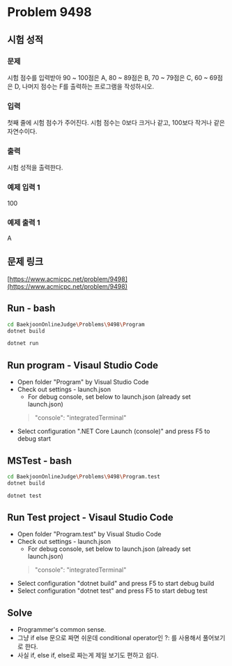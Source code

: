 # Problem 9498

## 시험 성적

### 문제

시험 점수를 입력받아 90 ~ 100점은 A, 80 ~ 89점은 B, 70 ~ 79점은 C, 60 ~ 69점은 D, 나머지 점수는 F를 출력하는 프로그램을 작성하시오.

### 입력

첫째 줄에 시험 점수가 주어진다. 시험 점수는 0보다 크거나 같고, 100보다 작거나 같은 자연수이다.

### 출력

시험 성적을 출력한다.

### 예제 입력 1

100

### 예제 출력 1

A

## 문제 링크

[https://www.acmicpc.net/problem/9498](https://www.acmicpc.net/problem/9498)

## Run - bash

```bash
cd BaekjoonOnlineJudge\Problems\9498\Program
dotnet build
```

```bash
dotnet run
```

## Run program - Visaul Studio Code

- Open folder "Program" by Visual Studio Code
- Check out settings - launch.json
  - For debug console, set below to launch.json (already set launch.json)
  > "console": "integratedTerminal"
- Select configuration ".NET Core Launch (console)" and press F5 to debug start

## MSTest - bash

```bash
cd BaekjoonOnlineJudge\Problems\9498\Program.test
dotnet build
```

```bash
dotnet test
```

## Run Test project - Visaul Studio Code

- Open folder "Program.test" by Visual Studio Code
- Check out settings - launch.json
  - For debug console, set below to launch.json (already set launch.json)
  > "console": "integratedTerminal"
- Select configuration "dotnet build" and press F5 to start debug build
- Select configuration "dotnet test" and press F5 to start debug test

## Solve

- Programmer's common sense.
- 그냥 if else 문으로 짜면 쉬운데 conditional operator인 ?: 를 사용해서 풀어보기로 한다.
- 사실 if, else if, else로 짜는게 제일 보기도 편하고 쉽다.